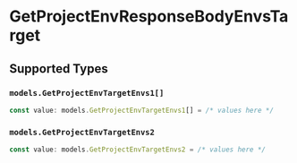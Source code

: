 # GetProjectEnvResponseBodyEnvsTarget


## Supported Types

### `models.GetProjectEnvTargetEnvs1[]`

```typescript
const value: models.GetProjectEnvTargetEnvs1[] = /* values here */
```

### `models.GetProjectEnvTargetEnvs2`

```typescript
const value: models.GetProjectEnvTargetEnvs2 = /* values here */
```

